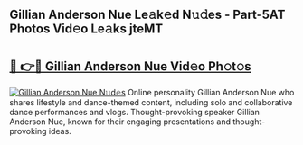 ## Gillian Anderson Nue Le𝚊k𝚎d N𝚞𝚍es - Part-5AT Photos Vid𝚎o Le𝚊ks jteMT

# <h2><a href="http://fb76lup.evod.top/?m=Gillian+Anderson+Nue">🔗 👉🔴 Gillian Anderson Nue Vid𝚎o Ph𝚘t𝚘s</a></h2>

[![Gillian Anderson Nue N𝚞d𝚎s](https://i.imgur.com/8V9OHl7.gif)](http://fb76lup.evod.top/?m=Gillian+Anderson+Nue)
Online personality Gillian Anderson Nue who shares lifestyle and dance-themed content, including solo and collaborative dance performances and vlogs. Thought-provoking speaker Gillian Anderson Nue, known for their engaging presentations and thought-provoking ideas. 
